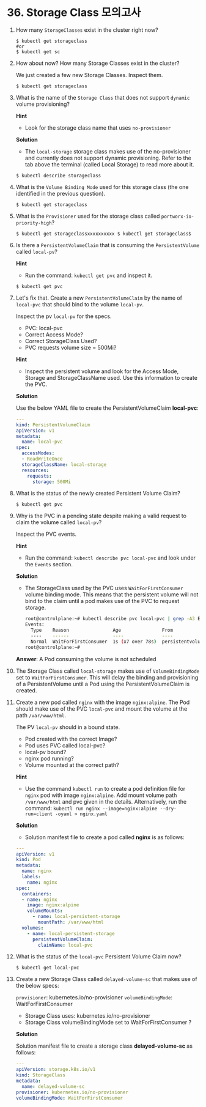 # 36. Storage Class 모의고사

1. How many `StorageClasses` exist in the cluster right now?
   
   ```
   $ kubectl get storageclass
   #or
   $ kubectl get sc
   ```

2. How about now? How many Storage Classes exist in the cluster?
   
   We just created a few new Storage Classes. Inspect them.
   
   ```
   $ kubectl get storageclass
   ```

3. What is the name of the `Storage Class` that does not support `dynamic` volume provisioning?
   
   **Hint**
   
   - Look for the storage class name that uses `no-provisioner`
   
   **Solution**
   
   - The `local-storage` storage class makes use of the no-provisioner and currently does not support dynamic provisioning.
     Refer to the tab above the terminal (called Local Storage) to read more about it.
   
   ```
   $ kubectl describe storageclass
   ```

4. What is the `Volume Binding Mode` used for this storage class (the one identified in the previous question).
   
   ```
   $ kubectl get storageclass
   ```

5. What is the `Provisioner` used for the storage class called `portworx-io-priority-high`?
   
   ```
   $ kubectl get storageclassxxxxxxxxxx $ kubectl get storageclass$ 
   ```

6. Is there a `PersistentVolumeClaim` that is consuming the `PersistentVolume` called `local-pv`?
   
   **Hint**
   
   - Run the command: `kubectl get pvc` and inspect it.
   
   ```
   $ kubectl get pvc
   ```

7. Let's fix that. Create a new `PersistentVolumeClaim` by the name of `local-pvc` that should bind to the volume `local-pv`.
   
   Inspect the pv `local-pv` for the specs.
   
   - PVC: local-pvc
   - Correct Access Mode?
   - Correct StorageClass Used?
   - PVC requests volume size = 500Mi?
   
   **Hint**
   
   - Inspect the persistent volume and look for the Access Mode, Storage and StorageClassName used. Use this information to create the PVC.
   
   **Solution**
   
   Use the below YAML file to create the PersistentVolumeClaim **local-pvc**:
   
   ```yaml
   ---
   kind: PersistentVolumeClaim
   apiVersion: v1
   metadata:
     name: local-pvc
   spec:
     accessModes:
     - ReadWriteOnce
     storageClassName: local-storage
     resources:
       requests:
         storage: 500Mi
   ```

8. What is the status of the newly created Persistent Volume Claim?
   
   ```
   $ kubectl get pvc
   ```

9. Why is the PVC in a pending state despite making a valid request to claim the volume called `local-pv`?
   
   Inspect the PVC events.
   
   **Hint**
   
   - Run the command: `kubectl describe pvc local-pvc` and look under the `Events` section.
   
   **Solution**
   
   - The StorageClass used by the PVC uses `WaitForFirstConsumer` volume binding mode. This means that the persistent volume will not bind to the claim until a pod makes use of the PVC to request storage.
     
     ```sh
     root@controlplane:~# kubectl describe pvc local-pvc | grep -A3 Events
     Events:
       Type    Reason                Age               From                         Message
       ----    ------                ----              ----                         -------
       Normal  WaitForFirstConsumer  1s (x7 over 78s)  persistentvolume-controller  waiting for first consumer to be created before binding
     root@controlplane:~# 
     ```
   
   **Answer**: A Pod consuming the volume is not scheduled

10. The Storage Class called `local-storage` makes use of `VolumeBindingMode` set to `WaitForFirstConsumer`. This will delay the binding and provisioning of a PersistentVolume until a Pod using the PersistentVolumeClaim is created.

11. Create a new pod called `nginx` with the image `nginx:alpine`. The Pod should make use of the PVC `local-pvc` and mount the volume at the path `/var/www/html`.
    
    The PV `local-pv` should in a bound state.
    
    - Pod created with the correct Image?
    - Pod uses PVC called local-pvc?
    - local-pv bound?
    - nginx pod running?
    - Volume mounted at the correct path?
    
    **Hint**
    
    - Use the command `kubectl run` to create a pod definition file for `nginx` pod with image `nginx:alpine`. Add mount volume path `/var/www/html` and pvc given in the details.
      Alternatively, run the command:
      `kubectl run nginx --image=nginx:alpine --dry-run=client -oyaml > nginx.yaml`
    
    **Solution**
    
    - Solution manifest file to create a pod called **nginx** is as follows:
    
    ```yaml
    ---
    apiVersion: v1
    kind: Pod
    metadata:
      name: nginx
      labels:
        name: nginx
    spec:
      containers:
      - name: nginx
        image: nginx:alpine
        volumeMounts:
          - name: local-persistent-storage
            mountPath: /var/www/html
      volumes:
        - name: local-persistent-storage
          persistentVolumeClaim:
            claimName: local-pvc
    ```

12. What is the status of the `local-pvc` Persistent Volume Claim now?
    
    ```
    $ kubectl get local-pvc
    ```

13. Create a new Storage Class called `delayed-volume-sc` that makes use of the below specs:
    
    `provisioner`: kubernetes.io/no-provisioner
    `volumeBindingMode`: WaitForFirstConsumer
    
    - Storage Class uses: kubernetes.io/no-provisioner
    - Storage Class volumeBindingMode set to WaitForFirstConsumer ?
    
    **Solution**
    
    Solution manifest file to create a storage class **delayed-volume-sc** as follows:
    
    ```yaml
    ---
    apiVersion: storage.k8s.io/v1
    kind: StorageClass
    metadata:
      name: delayed-volume-sc
    provisioner: kubernetes.io/no-provisioner
    volumeBindingMode: WaitForFirstConsumer
    ```